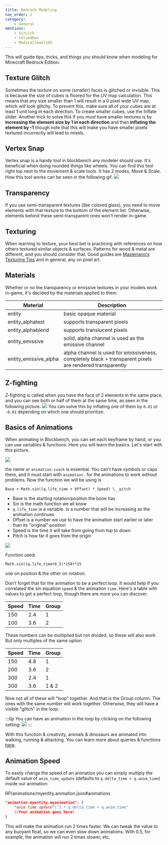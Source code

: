 ```yaml
---
title: Bedrock Modeling
nav_order: 2
category:
    - General
mentions:
    - SirLich
    - solvedDev
    - MedicalJewel105
---
```


This will guide tips, tricks, and things you should know when modeling for Minecraft Bedrock Edition.

## Texture Glitch

Sometimes the texture on some (smaller) faces is glitched or invisible. This is because the size of cubes is floored for the UV map calculation. This means that any size smaller than 1 will result in a 0 pixel wide UV map, which will look glitchy. To prevent this, make sure all of your cubes are at least 1 unit long in each direction. To create smaller cubes, use the Inflate slider.
Another trick to solve this if you _must_ have smaller textures is by **increasing the element size by 1 in each direction** and then **inflating the element by -1** though note that this will make you have smaller pixels textured incorrectly will lead to mixels.

## Vertex Snap

Vertex snap is a handy tool in blockbench any modeler should use. It's beneficial when doing rounded things like wheels.
You can find this tool right top next to the movement & scale tools. It has 2 modes, Move & Scale. How this tool works can be seen in the following gif.
![](/assets/images/visuals/bedrock-modeling/vertex_snap.gif)
## Transparency

If you use semi-transparent textures (like colored glass), you need to move elements with that texture to the bottom of the element list. Otherwise, elements behind these semi-transparent ones won't render in-game.

## Texturing

When learning to texture, your best bet is practicing with references on how others textured similar objects & surfaces. Patterns for wood & metal are different, and you should consider that. Good guides are
[Masteriano's Texturing Tips](https://www.blockbench.net/wiki/guides/minecraft-style-guide)
and in general, any on pixel art.

## Materials

Whether or no the transparency or emissive textures in your models work in-game, it's decided by the materials applied to them.

| Material              | Description                                                                                              |
| --------------------- | -------------------------------------------------------------------------------------------------------- |
| entity                | basic opaque material                                                                                    |
| entity_alphatest      | supports transparent pixels                                                                              |
| entity_alphablend     | supports translucent pixels                                                                              |
| entity_emissive       | solid, alpha channel is used as the emissive channel                                                     |
| entity_emissive_alpha | alpha channel is used for emissiveness, completely black + transparent pixels are rendered transparently |

## Z-fighting

Z-fighting is called when you have the face of 2 elements in the same place, and you can see both or half of them at the same time, as seen in the following picture.
![](/assets/images/visuals/bedrock-modeling/z-fighting.png)
You can solve this by inflating one of them by `0.01` or `-0.01` depending on which one should prioritize.

## Basics of Animations

When animating in Blockbench, you can set each keyframe by hand, or you can use variables & functions.
Here you will learn the basics.
Let's start with this picture.

![](/assets/images/visuals/bedrock-modeling/animations-1.png)

the name or `animation.cuack` is essential. You can't have symbols or caps there, and it must start with `animation.` for the animations to work without problems. Now the function we will be using is

`Base + Math.sin((q.life_time + Offset) * Speed) \_ pitch`

-   Base is the starting rotation/position the bone has
-   Sin is the math function we all know
-   `q.life_time` is a variable. Is a number that will be increasing as the animation continues
-   Offset is a number we use to have the animation start earlier or later than its "original" position
-   Speed is the time it will take from going from top to down
-   Pitch is how far it goes from the origin

![](/assets/images/visuals/bedrock-modeling/animations-2.gif)

Function used:

`Math.sin((q.life_time+0.5)*150)*15`

one on position & the other on rotation.

<MolangGraph code="Math.sin((q.life_time+0.5)*150)*15" :toY="2" :stepSize="0.001"/>

Don't forget that for the animation to be a perfect loop. It would help if you correlated the sin equation `speed` & the animation `time`.
Here's a table with values to get a perfect loop, though there are more you can discover.

| Speed | Time | Group |
| ----- | ---- | ----- |
| 150   | 2.4  | 1     |
| 100   | 3.6  | 2     |

These numbers can be multiplied but not divided, so these will also work
But only multiples of the same option

| Speed | Time | Group |
| ----- | ---- | ----- |
| 150   | 4.8  | 1     |
| 200   | 3.6  | 2     |
| 300   | 2.4  | 1     |
| 300   | 3.6  | 1 & 2 |

Now not all of these will "loop" together. And that is the Group column. The ones with the same number will work together. Otherwise, they will have a visible "glitch" in the loop.

:::tip
You can have an animation in the loop by clicking on the following setting:
![](/assets/images/visuals/bedrock-modeling/setting-loop.png)
:::

With this function & creativity, animals & dinosaurs are animated into walking, running & attacking.
You can learn more about queries & functions [here](https://bedrock.dev/docs/stable/Molang).

## Animation Speed

To easily change the speed of an animation you can simply multiply the default value of `anim_time_update` (defaults to `q.delta_time + q.anim_time`) inside our animation:

<CodeHeader>RP/animations/myentity.animation.json#animations</CodeHeader>

```json
"animation.myentity.myanimation": {
    "anim_time_update":"2 * q.delta_time + q.anim_time"
    //Your animation goes here!
}
```

This will make the animation run 2 times faster. We can tweak the value to any buoyant float, so we can even slow down animations. With 0.5, for example, the animation will run 2 times slower, etc.